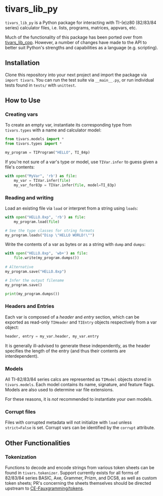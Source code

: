# tivars_lib_py

`tivars_lib_py` is a Python package for interacting with TI-(e)z80 (82/83/84 series) calculator files, i.e. lists, programs, matrices, appvars, etc.

Much of the functionality of this package has been ported over from [tivars_lib_cpp](https://github.com/adriweb/tivars_lib_cpp). However, a number of changes have made to the API to better suit Python's strengths and capabilities as a language (e.g. scripting).

## Installation

Clone this repository into your next project and import the package via `import tivars`. You can run the test suite via `__main__.py`, or run individual tests found in `tests/` with `unittest`.

## How to Use

### Creating vars

To create an empty var, instantiate its corresponding type from `tivars.types` with a name and calculator model:

```python
from tivars.models import *
from tivars.types import *

my_program = TIProgram("HELLO", TI_84p)
```
If you're not sure of a var's type or model, use `TIVar.infer` to guess given a file's contents:
```python
with open("MyVar", 'rb') as file:
    my_var = TIVar.infer(file)
    my_var_for83p = TIVar.infer(file, model=TI_83p)
```

### Reading and writing

Load an existing file via `load` or interpret from a string using `loads`:
```python
with open("HELLO.8xp", 'rb') as file:
    my_program.load(file)

# See the type classes for string formats
my_program.loads("Disp \"HELLO WORLD!\"")
```
Write the contents of a var as bytes or as a string with `dump` and `dumps`:
```python
with open("HELLO.8xp", 'wb+') as file:
    file.write(my_program.dumps())
    
# Alternative
my_program.save("HELLO.8xp")

# Infer the output filename
my_program.save()

print(my_program.dumps())
```
### Headers and Entries

Each var is composed of a _header_ and _entry_ section, which can be exported as read-only `TIHeader` and `TIEntry` objects respectively from a var object:
```python
header, entry = my_var.header, my_var.entry
```
It is generally ill-advised to generate these independently, as the header specifies the length of the entry (and thus their contents are interdependent).

### Models

All TI-82/83/84 series calcs are represented as `TIModel` objects stored in `tivars.models`. Each model contains its name, signature, and feature flags. Models are also used to determine var file extensions.

For these reasons, it is _not_ recommended to instantiate your own models.

### Corrupt files

Files with corrupted metadata will not initialize with `load` unless `strict=False` is set. Corrupt vars can be identified by the `corrupt` attribute. 

## Other Functionalities

### Tokenization

Functions to decode and encode strings from various token sheets can be found in `tivars.tokenizer`. Support currently exists for all forms of 82/83/84 series BASIC, Axe, Grammer, Prizm, and DCS8, as well as custom token sheets; PR's concerning the sheets themselves should be directed upstream to [CE-Fauxgramming/tokens](https://github.com/CE-Fauxgramming/tokens).

